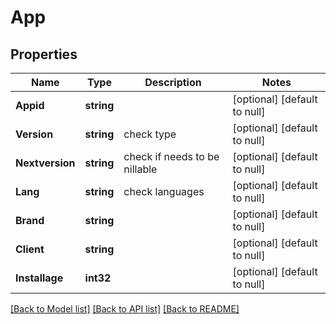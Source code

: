 # App

## Properties
Name | Type | Description | Notes
------------ | ------------- | ------------- | -------------
**Appid** | **string** |  | [optional] [default to null]
**Version** | **string** | check type | [optional] [default to null]
**Nextversion** | **string** | check if needs to be nillable | [optional] [default to null]
**Lang** | **string** | check languages | [optional] [default to null]
**Brand** | **string** |  | [optional] [default to null]
**Client** | **string** |  | [optional] [default to null]
**Installage** | **int32** |  | [optional] [default to null]

[[Back to Model list]](../README.md#documentation-for-models) [[Back to API list]](../README.md#documentation-for-api-endpoints) [[Back to README]](../README.md)

